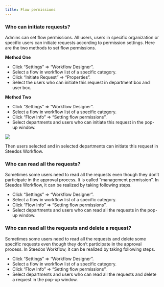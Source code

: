 ```yaml
---
title: Flow permissions
---
```


### Who can initiate requests?

Admins can set flow permissions. All users, users in specific organization or specific users can initiate requests according to permission settings. 
Here are the two methods to set flow permissions.

**Method One**
- Click “Settings” => “Workflow Designer”.
- Select a flow in workflow list of a specific category.
- Click “Initiate Request” => “Properties”.
- Select the users who can initiate this request in department box and user box.

**Method Two**
- Click “Settings” => “Workflow Designer”.
- Select a flow in workflow list of a specific category.
- Click “Flow Info” => “Setting flow permissions”.
- Select departments and users who can initiate this request in the pop-up window.

![](/assets/us/workflow/18.png)

Then users selected and in selected departments can initiate this request in Steedos Workflow.

### Who can read all the requests?

Sometimes some users need to read all the requests even though they don’t participate in the approval process. It is called “management permission”. In Steedos Workflow, it can be realized by taking following steps. 

- Click “Settings” => “Workflow Designer”.
- Select a flow in workflow list of a specific category.
- Click “Flow Info” => “Setting flow permissions”.
- Select departments and users who can read all the requests in the pop-up window.

### Who can read all the requests and delete a request?

Sometimes some users need to read all the requests and delete some specific requests even though they don’t participate in the approval process. In Steedos Workflow, it can be realized by taking following steps. 

- Click “Settings” => “Workflow Designer”.
- Select a flow in workflow list of a specific category.
- Click “Flow Info” => “Setting flow permissions”.
- Select departments and users who can read all the requests and delete a request in the pop-up window.




